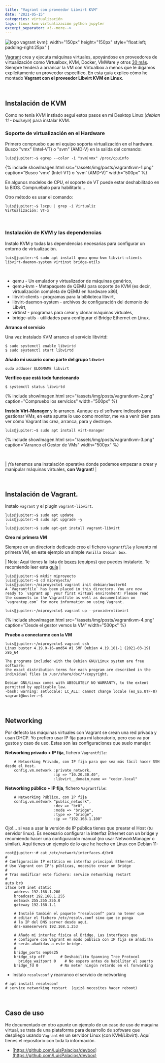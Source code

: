 ```yaml
---
title: "Vagrant con proveedor Libvirt KVM"
date: "2021-05-15"
categories: virtualización
tags: linux kvm virtualización python jupyter
excerpt_separator: <!--more-->
---
```


![logo vagrant kvm](/assets/img/posts/logo-vagrantkvm.svg){: width="150px" height="150px" style="float:left; padding-right:25px" } 


[Vagrant](https://www.vagrantup.com/) crea y ejecuta máquinas virtuales, apoyándose en proveedores de virtualización como Virtualbox, KVM, Docker, VMWare y otros [30 más](https://github.com/hashicorp/vagrant/wiki/Available-Vagrant-Plugins#providers). Siempre tenderá a arrancar la VM con Virtualbox a menos que le digamos explícitamente un proveedor específico. En esta guía explico cómo he montado **Vagrant con el proveedor Libvirt KVM  en Linux**.


<br clear="left"/>
<!--more-->

## Instalación de KVM

Como no tenía KVM instlado seguí estos pasos en mi Desktop Linux (*debian 11 - bullseye*) para instalar KVM. 

### Soporte de virtualización en el Hardware

Primero compruebo que mi equipo soporta virtualización en el hardware. Busco "vmx" (Intel-VT) o "svm" (AMD-V) en la salida del comando: 

```console
luis@jupiter:~$ egrep --color -i "svm|vmx" /proc/cpuinfo
```

{% include showImagen.html 
      src="/assets/img/posts/vagrantkvm-1.png" 
      caption="Busco 'vmx' (Intel-VT) o 'svm' (AMD-V)" 
      width="500px"
      %}

En algunos modelos de CPU, el soporte de VT puede estar deshabilitado en la BIOS. Compruébalo para habilitarlo... 

Otro método es usar el comando: 

```console
luis@jupiter:~$ lscpu | grep -i Virtualiz
Virtualización: VT-x
```

<br>

### Instalación de KVM y las dependencias

Instalo KVM y todas las dependencias necesarias para configurar un entorno de virtualización.

```console
luis@jupiter:~$ sudo apt install qemu qemu-kvm libvirt-clients libvirt-daemon-system virtinst bridge-utils
```

<br/>

* qemu - Un emulador y virtualizador de máquinas genérico,
* qemu-kvm - Metapaquete de QEMU para soporte de KVM (es decir, virtualización completa de QEMU en hardware x86),
* libvirt-clients - programas para la biblioteca libvirt,
* libvirt-daemon-system - archivos de configuración del demonio de Libvirt,
* virtinst - programas para crear y clonar máquinas virtuales,
* bridge-utils - utilidades para configurar el Bridge Ethernet en Linux.

**Arranco el servicio**

Una vez instalado KVM arranco el servicio libvirtd:

```console
$ sudo systemctl enable libvirtd
$ sudo systemctl start libvirtd
```

**Añado mi usuario como parte del grupo `libvirt`**

```console
sudo adduser $LOGNAME libvirt
```

**Verifico que está todo funcionando**

```console
$ systemctl status libvirtd
```

{% include showImagen.html 
      src="/assets/img/posts/vagrantkvm-2.png" 
      caption="Compruebo los servicios" 
      width="500px"
      %}

**Instalo Virt-Manager** y lo arranco. Aunque es el software indicado para gestionar VMs, en este apunte lo uso como monitor, me va a venir bien para ver cómo Vagrant las crea, arranca, para y destruye. 


```console
luis@jupiter:~$ sudo apt install virt-manager
```

{% include showImagen.html 
      src="/assets/img/posts/vagrantkvm-3.png" 
      caption="Arranco el Gestor de VMs"
      width="500px"
      %}

<br/>

| ¡Ya tenemos una instalación operativa donde podemos empezar a crear y manipular máquinas virtuales, **con Vagrant**! |

<br/>


## Instalación de Vagrant. 


Instalo `vagrant` y el plugin `vagrant-libvirt`. 

```console
luis@jupiter:~$ sudo apt update
luis@jupiter:~$ sudo apt upgrade -y
:
luis@jupiter:~$ sudo apt-get install vagrant-libvirt
```

**Creo mi primera VM**

Siempre en un directorio dedicado creo el fichero `Vagrantfile` y levanto mi primera VM, en este ejemplo un simple `Vanilla Debian box`. 

| Nota: Aquí tienes la lista de [boxes](https://app.vagrantup.com/boxes/search) (equipos) que puedes instalarte. Te recomiendo leer esta [guía](https://www.vagrantup.com/vagrant-cloud/boxes/catalog) |

```console
luis@jupiter:~$ mkdir miproyecto
luis@jupiter:~$ cd miproyecto/
luis@jupiter:~/miproyecto$ vagrant init debian/buster64
A `Vagrantfile` has been placed in this directory. You are now
ready to `vagrant up` your first virtual environment! Please read
the comments in the Vagrantfile as well as documentation on
`vagrantup.com` for more information on using Vagrant.

luis@jupiter:~/miproyecto$ vagrant up --provider=libvirt
```

{% include showImagen.html 
      src="/assets/img/posts/vagrantkvm-4.png" 
      caption="Desde el gestor vemos la VM"
      width="500px"
      %}

**Pruebo a conectarme con la VM**

```console
luis@jupiter:~/miproyecto$ vagrant ssh
Linux buster 4.19.0-16-amd64 #1 SMP Debian 4.19.181-1 (2021-03-19) x86_64

The programs included with the Debian GNU/Linux system are free software;
the exact distribution terms for each program are described in the
individual files in /usr/share/doc/*/copyright.

Debian GNU/Linux comes with ABSOLUTELY NO WARRANTY, to the extent
permitted by applicable law.
-bash: warning: setlocale: LC_ALL: cannot change locale (es_ES.UTF-8)
vagrant@buster:~$
```

<br/>

## Networking

Por defecto las máquinas virtuales con Vagrant se crean una red privada y usan DHCP. Yo prefiero usar IP fija para mi laboratorio, pero eso va por gustos y caso de uso. Estas son las configuraciones que suelo manejar: 

**Networking privado + IP fija**, fichero `Vagrantfile`: 

```config
    # Networking Privado, con IP fija para que sea más fácil hacer SSH desde el Host.
    config.vm.network :private_network,
                      :ip => "10.20.30.40",
                      :libvirt__domain_name => "coder.local"
```

**Networking público + IP fija**, fichero `Vagrantfile`: 

```console
    # Networking Público, con IP fija 
    config.vm.network "public_network",
                      :dev => "br0",
                      :mode => "bridge",
                      :type => "bridge",
                      :ip => "192.168.1.100"
```

Ojo!... si vas a usar la versión de IP pública tienes que prearar el Host (tu servidor linux). Es necesario configurar la interfaz Ethernet con un bridge y recomiendo hacer una configuración manual (no usar NetworkManager o similar). Aquí tienes un ejemplo de lo que he hecho en Linux con Debian 11: 

```console
root@jupiter:~# cat /etc/network/interfaces.d/br0
#
# Configuración IP estática en interfaz principal Ethernet.
# Uso Vagrant con IP's públicas, necesito crear un Bridge
#
# Tras modificar este fichero: service networking restart
#
auto br0
iface br0 inet static
	address 192.168.1.200
	broadcast 192.168.1.255
	netmask 255.255.255.0
	gateway 192.168.1.1

	# Instalé también el paquete "resolvconf" para no tener que
	# editar el fichero /etc/resolv.conf sino que se ponga
	# la IP del DNS server desde aquí.
	dns-nameservers 192.168.1.253

	# Añado mi interfaz física al Bridge. Las interfaces que
	# configure con Vagrant en modo pública con IP fija se añadirán
	# serán añadidas a este bridge.
	#
	bridge_ports enp0s25
	bridge_stp off       # Deshabilito Spanning Tree Protocol
      bridge_waitport 0    # No espero antes de habilitar el puerto
	bridge_fd 0          # No meter ningún retardo en el forwarding
```

* Instalo `resolvconf` y rearranco el servicio de networking

```console
# apt install resolvconf
# service networking restart  (quizá necesites hacer reboot)
```

<br/>

## Caso de uso

He documentado en otro apunte un ejemplo de un caso de uso de maquina virtual, se trata de una plataforma para desarrollo de software que despliego usando `Vagrant` en un servidor Linux (con KVM/Libvirt). Aquí tienes el repositorio con toda la información. 

* [https://github.com/LuisPalacios/devbox](https://github.com/LuisPalacios/devbox)

